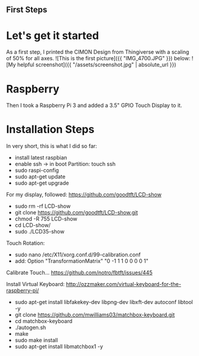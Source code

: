 ## First Steps
# Let's get it started
As a first step, I printed the CIMON Design from Thingiverse with a scaling of 50% for all axes.
![This is the first picture]({{ "IMG_4700.JPG" }})
below:
![My helpful screenshot]({{ "/assets/screenshot.jpg" | absolute_url }})

# Raspberry
Then I took a Raspberry Pi 3 and added a 3.5" GPIO Touch Display to it.

# Installation Steps
In very short, this is what I did so far:
- install latest raspbian
- enable ssh -> in boot Partition: touch ssh
- sudo raspi-config
- sudo apt-get update
- sudo apt-get upgrade

For my display, followed: https://github.com/goodtft/LCD-show
-	sudo rm -rf LCD-show
-	git clone https://github.com/goodtft/LCD-show.git
-	chmod -R 755 LCD-show
-	cd LCD-show/
-	sudo ./LCD35-show

Touch Rotation:	
-	sudo nano /etc/X11/xorg.conf.d/99-calibration.conf
-	add: Option "TransformationMatrix" "0 -1 1 1 0 0 0 0 1"
	
Calibrate Touch...
	https://github.com/notro/fbtft/issues/445

Install Virtual Keyboard:
	http://ozzmaker.com/virtual-keyboard-for-the-raspberry-pi/

- sudo apt-get install libfakekey-dev libpng-dev libxft-dev autoconf libtool -y
- git clone https://github.com/mwilliams03/matchbox-keyboard.git
- cd matchbox-keyboard
- ./autogen.sh
- make
- sudo make install
- sudo apt-get install libmatchbox1 -y
